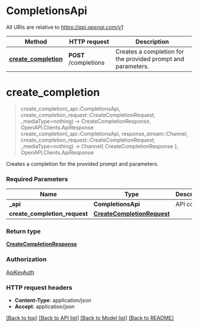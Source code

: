 # CompletionsApi

All URIs are relative to *https://api.openai.com/v1*

Method | HTTP request | Description
------------- | ------------- | -------------
[**create_completion**](CompletionsApi.md#create_completion) | **POST** /completions | Creates a completion for the provided prompt and parameters.


# **create_completion**
> create_completion(_api::CompletionsApi, create_completion_request::CreateCompletionRequest; _mediaType=nothing) -> CreateCompletionResponse, OpenAPI.Clients.ApiResponse <br/>
> create_completion(_api::CompletionsApi, response_stream::Channel, create_completion_request::CreateCompletionRequest; _mediaType=nothing) -> Channel{ CreateCompletionResponse }, OpenAPI.Clients.ApiResponse

Creates a completion for the provided prompt and parameters.

### Required Parameters

Name | Type | Description  | Notes
------------- | ------------- | ------------- | -------------
 **_api** | **CompletionsApi** | API context | 
**create_completion_request** | [**CreateCompletionRequest**](CreateCompletionRequest.md)|  | 

### Return type

[**CreateCompletionResponse**](CreateCompletionResponse.md)

### Authorization

[ApiKeyAuth](../README.md#ApiKeyAuth)

### HTTP request headers

 - **Content-Type**: application/json
 - **Accept**: application/json

[[Back to top]](#) [[Back to API list]](../README.md#api-endpoints) [[Back to Model list]](../README.md#models) [[Back to README]](../README.md)

